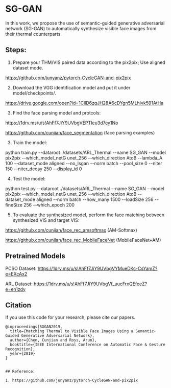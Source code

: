 # SG-GAN

In this work, we propose the use of semantic-guided generative adversarial network (SG-GAN) to automatically synthesize visible face images from their thermal counterparts.

## Steps:

1. Prepare your THM/VIS paired data according to the pix2pix; Use aligned dataset mode. 

https://github.com/junyanz/pytorch-CycleGAN-and-pix2pix

2. Download the VGG identification model and put it under model/checkpoints/.

https://drive.google.com/open?id=1CllD6zqJH28A6cDYgn5MLhlvk591AtHa

3. Find the face parsing model and protcols:

https://1drv.ms/u/s!AhFf7JiY9UVbgVEPTIeu3d7ey1No

https://github.com/cunjian/face_segmentation (face parsing examples)

3. Train the model:

python train.py --dataroot ./datasets/ARL_Thermal --name SG_GAN --model pix2pix --which_model_netG unet_256 --which_direction AtoB --lambda_A 100 --dataset_mode aligned --no_lsgan --norm batch --pool_size 0 --niter 150 --niter_decay 250 --display_id 0

4. Test the model:

python test.py --dataroot ./datasets/ARL_Thermal --name SG_GAN --model pix2pix --which_model_netG unet_256 --which_direction AtoB --dataset_mode aligned --norm batch --how_many 1500 --loadSize 256 --fineSize 256 --which_epoch 200

5. To evaluate the synthesized model, perform the face matching between synthesized VIS and target VIS:

https://github.com/cunjian/face_rec_amsoftmax (AM-Softmax)

https://github.com/cunjian/face_rec_MobileFaceNet (MobileFaceNet+AM)

## Pretrained Models

PCSO Dataset: https://1drv.ms/u/s!AhFf7JiY9UVbgVYMueDKc-CsYamZ?e=EXcAx2

ARL Dataset: https://1drv.ms/u/s!AhFf7JiY9UVbgVf_uucFrxQEfeeZ?e=en1zdy


## Citation
If you use this code for your research, please cite our papers.
```
@inproceedings{SGGAN2019,
  title={Matching Thermal to Visible Face Images Using a Semantic-Guided Generative Adversarial Network},
  author={Chen, Cunjian and Ross, Arun},
  booktitle={IEEE International Conference on Automatic Face & Gesture Recognition},
  year={2019}
}


## Reference:

1. https://github.com/junyanz/pytorch-CycleGAN-and-pix2pix


